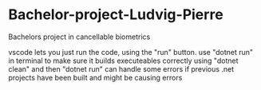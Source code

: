 # Bachelor-project-Ludvig-Pierre

Bachelors project in cancellable biometrics

vscode lets you just run the code, using the "run" button.
use "dotnet run" in terminal to make sure it builds executeables correctly
using "dotnet clean" and then "dotnet run" can handle some errors if previous .net projects have been built and might be causing errors
